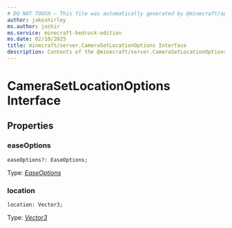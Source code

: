 ```yaml
---
# DO NOT TOUCH — This file was automatically generated by @minecraft/api-docs-generator, to report problems file an issue at https://github.com/Mojang/minecraft-scripting-libraries
author: jakeshirley
ms.author: jashir
ms.service: minecraft-bedrock-edition
ms.date: 02/10/2025
title: minecraft/server.CameraSetLocationOptions Interface
description: Contents of the @minecraft/server.CameraSetLocationOptions class.
---
```

# CameraSetLocationOptions Interface

## Properties

### **easeOptions**
`easeOptions?: EaseOptions;`

Type: [*EaseOptions*](EaseOptions.md)

### **location**
`location: Vector3;`

Type: [*Vector3*](Vector3.md)
